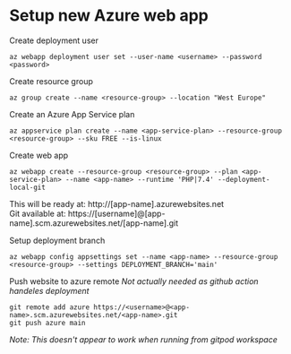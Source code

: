# Setup new Azure web app 

Create deployment user
```
az webapp deployment user set --user-name <username> --password <password>
```

Create resource group
```
az group create --name <resource-group> --location "West Europe"
```

Create an Azure App Service plan
```
az appservice plan create --name <app-service-plan> --resource-group <resource-group> --sku FREE --is-linux
```

Create web app
```
az webapp create --resource-group <resource-group> --plan <app-service-plan> --name <app-name> --runtime 'PHP|7.4' --deployment-local-git
```
This will be ready at: http://[app-name].azurewebsites.net  
Git available at: https://[username]@[app-name].scm.azurewebsites.net/[app-name].git

Setup deployment branch
```
az webapp config appsettings set --name <app-name> --resource-group <resource-group> --settings DEPLOYMENT_BRANCH='main'
```

Push website to azure remote
*Not actually needed as github action handeles deployment*
```
git remote add azure https://<username>@<app-name>.scm.azurewebsites.net/<app-name>.git
git push azure main
```
*Note: This doesn't appear to work when running from gitpod workspace*
